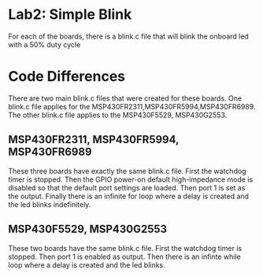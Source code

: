 # Lab2: Simple Blink
For each of the boards, there is a blink.c file that will blink the onboard led with a 50% duty cycle

# Code Differences
There are two main blink.c files that were created for these boards. One blink.c file applies for the MSP430FR2311,MSP430FR5994,MSP430FR6989. The other blink.c file applies to the MSP430F5529, MSP430G2553. 

## MSP430FR2311, MSP430FR5994,  MSP430FR6989
These three boards have exactly the same blink.c file. 
First the watchdog timer is stopped.
Then the GPIO power-on default high-impedance mode is disabled so that the default port settings are loaded. 
Then port 1 is set as the output. 
Finally there is an infinite for loop where a delay is created and the led blinks indefinitely.

## MSP430F5529,  MSP430G2553
These two boards have the same blink.c file. 
First the watchdog timer is stopped. 
Then port 1 is enabled as output. 
Then there is an infinte while loop where a delay is created and the led blinks.

